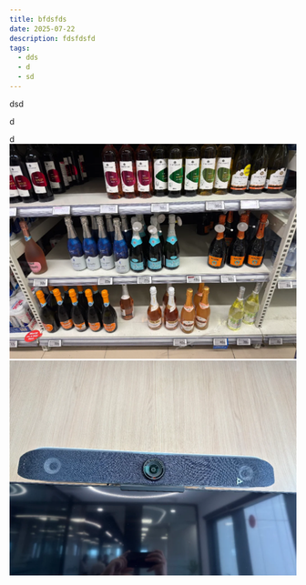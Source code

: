 ```yaml
---
title: bfdsfds
date: 2025-07-22
description: fdsfdsfd
tags:
  - dds
  - d
  - sd
---
```


dsd

d

d![dsfd](IMG_3657.webp "title")![dsfd](IMG_3658.webp "title")
